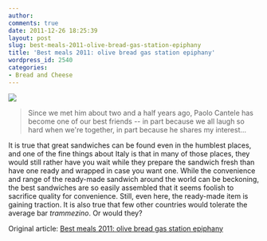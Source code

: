 ```yaml
---
author:
comments: true
date: 2011-12-26 18:25:39
layout: post
slug: best-meals-2011-olive-bread-gas-station-epiphany
title: 'Best meals 2011: olive bread gas station epiphany'
wordpress_id: 2540
categories:
- Bread and Cheese
---
```


![](http://img.scoop.it/MxhcKtU4gcbhZGrO6E0RDjl72eJkfbmt4t8yenImKBUQF1ynBdGblrT_wPcv2AQe)

> Since we met him about two and a half years ago, Paolo Cantele has become one of our best friends -- in part because we all laugh so hard when we're together, in part because he shares my interest...

It is true that great sandwiches can be found even in the humblest places, and one of the fine things about Italy is that in many of those places, they would still rather have you wait while they prepare the sandwich fresh than have one ready and wrapped in case you want one. While the convenience and range of the ready-made sandwich around the world can be beckoning, the best sandwiches are so easily assembled that it seems foolish to sacrifice quality for convenience. Still, even here, the ready-made item is gaining traction. It is also true that few other countries would tolerate the average bar _trammezino_. Or would they?

Original article: [Best meals 2011: olive bread gas station epiphany](http://dobianchi.com/2011/12/24/best-meals-2011-olive-bread-gas-station-epiphany-paolocantele/)
